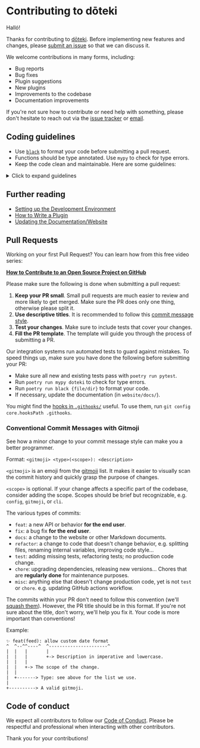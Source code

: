 # Contributing to dōteki

Halló!

Thanks for contributing to [dōteki](https://github.com/welpo/doteki). Before implementing new features and changes, please [submit an issue](https://github.com/welpo/doteki/issues/new) so that we can discuss it.

We welcome contributions in many forms, including:

- Bug reports
- Bug fixes
- Plugin suggestions
- New plugins
- Improvements to the codebase
- Documentation improvements

If you're not sure how to contribute or need help with something, please don't hesitate to reach out via the [issue tracker](https://github.com/welpo/doteki/issues) or [email](mailto:osc@osc.garden?subject=[GitHub]%20dōteki).

## Coding guidelines

- Use [`black`](https://github.com/psf/black) to format your code before submitting a pull request.
- Functions should be type annotated. Use `mypy` to check for type errors.
- Keep the code clean and maintainable. Here are some guidelines:

<details>
  <summary>Click to expand guidelines</summary>

1. **Test coverage**: Ensure comprehensive code coverage and keep tests readable. 80% coverage is the minimum; 100% is nice to have.

2. **Short, focused functions**: Keep functions brief and adhere to a single responsibility. Minimise arguments and make function signatures intuitive.

3. **Descriptive naming**: Use unambiguous names to clarify function and variable purpose.

4. **Consistent level**: Maintain one level of abstraction or focus within functions.

5. **DRY**: Don't Repeat Yourself; abstract repeated code into functions.

6. **Error handling**: Use logging and provide clear, actionable error messages.

7. **Minimal comments**: Keep code self-explanatory. Explain the why, not the how.

8. **Early returns**: Avoid deep nesting.

</details>

## Further reading

- [Setting up the Development Environment](https://doteki.org/docs/developer-guide/)
- [How to Write a Plugin](https://doteki.org/docs/developer-guide/plugin-standard/)
- [Updating the Documentation/Website](https://doteki.org/docs/developer-guide/website/)

## Pull Requests

Working on your first Pull Request? You can learn how from this free video series:

[**How to Contribute to an Open Source Project on GitHub**](https://egghead.io/courses/how-to-contribute-to-an-open-source-project-on-github)

Please make sure the following is done when submitting a pull request:

1. **Keep your PR small**. Small pull requests are much easier to review and more likely to get merged. Make sure the PR does only one thing, otherwise please split it.
2. **Use descriptive titles**. It is recommended to follow this [commit message style](#conventional-commit-messages).
3. **Test your changes**. Make sure to include tests that cover your changes.
4. **Fill the PR template**. The template will guide you through the process of submitting a PR.

Our integration systems run automated tests to guard against mistakes. To speed things up, make sure you have done the following before submitting your PR:

- Make sure all new and existing tests pass with `poetry run pytest`.
- Run `poetry run mypy doteki` to check for type errors.
- Run `poetry run black {file/dir}` to format your code.
- If necessary, update the documentation (in `website/docs/`).

You might find the [hooks in `.githooks/`](https://github.com/welpo/doteki/tree/main/.githooks) useful. To use them, run `git config core.hooksPath .githooks`.

### Conventional Commit Messages with Gitmoji

See how a minor change to your commit message style can make you a better programmer.

Format: `<gitmoji> <type>(<scope>): <description>`

`<gitmoji>` is an emoji from the [gitmoji](https://gitmoji.dev/) list. It makes it easier to visually scan the commit history and quickly grasp the purpose of changes.

`<scope>` is optional. If your change affects a specific part of the codebase, consider adding the scope. Scopes should be brief but recognizable, e.g. `config`, `gitmoji`, or `cli`.

The various types of commits:

- `feat`: a new API or behavior **for the end user**.
- `fix`: a bug fix **for the end user**.
- `docs`: a change to the website or other Markdown documents.
- `refactor`: a change to code that doesn't change behavior, e.g. splitting files, renaming internal variables, improving code style…
- `test`: adding missing tests, refactoring tests; no production code change.
- `chore`: upgrading dependencies, releasing new versions… Chores that are **regularly done** for maintenance purposes.
- `misc`: anything else that doesn't change production code, yet is not `test` or `chore`. e.g. updating GitHub actions workflow.

The commits within your PR don't need to follow this convention (we'll [squash them](https://docs.github.com/en/repositories/configuring-branches-and-merges-in-your-repository/configuring-pull-request-merges/configuring-commit-squashing-for-pull-requests)). However, the PR title should be in this format. If you're not sure about the title, don't worry, we'll help you fix it. Your code is more important than conventions!

Example:

```text
✨ feat(feed): allow custom date format
^  ^--^^----^  ^----------------------^
|  |   |       |
|  |   |       +-> Description in imperative and lowercase.
|  |   |
|  |   +-> The scope of the change.
|  |
|  +-------> Type: see above for the list we use.
|
+----------> A valid gitmoji.
```

## Code of conduct

We expect all contributors to follow our [Code of Conduct](https://github.com/welpo/doteki/blob/main/CODE_OF_CONDUCT.md). Please be respectful and professional when interacting with other contributors.

Thank you for your contributions!
